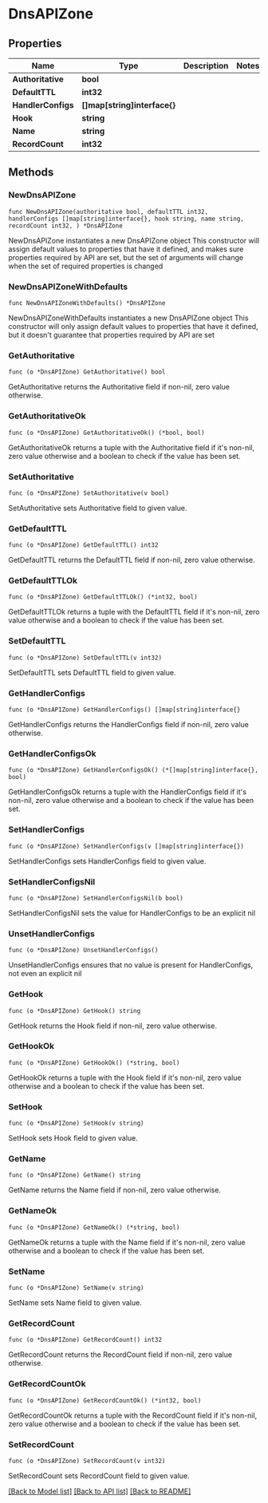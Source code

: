 # DnsAPIZone

## Properties

Name | Type | Description | Notes
------------ | ------------- | ------------- | -------------
**Authoritative** | **bool** |  | 
**DefaultTTL** | **int32** |  | 
**HandlerConfigs** | **[]map[string]interface{}** |  | 
**Hook** | **string** |  | 
**Name** | **string** |  | 
**RecordCount** | **int32** |  | 

## Methods

### NewDnsAPIZone

`func NewDnsAPIZone(authoritative bool, defaultTTL int32, handlerConfigs []map[string]interface{}, hook string, name string, recordCount int32, ) *DnsAPIZone`

NewDnsAPIZone instantiates a new DnsAPIZone object
This constructor will assign default values to properties that have it defined,
and makes sure properties required by API are set, but the set of arguments
will change when the set of required properties is changed

### NewDnsAPIZoneWithDefaults

`func NewDnsAPIZoneWithDefaults() *DnsAPIZone`

NewDnsAPIZoneWithDefaults instantiates a new DnsAPIZone object
This constructor will only assign default values to properties that have it defined,
but it doesn't guarantee that properties required by API are set

### GetAuthoritative

`func (o *DnsAPIZone) GetAuthoritative() bool`

GetAuthoritative returns the Authoritative field if non-nil, zero value otherwise.

### GetAuthoritativeOk

`func (o *DnsAPIZone) GetAuthoritativeOk() (*bool, bool)`

GetAuthoritativeOk returns a tuple with the Authoritative field if it's non-nil, zero value otherwise
and a boolean to check if the value has been set.

### SetAuthoritative

`func (o *DnsAPIZone) SetAuthoritative(v bool)`

SetAuthoritative sets Authoritative field to given value.


### GetDefaultTTL

`func (o *DnsAPIZone) GetDefaultTTL() int32`

GetDefaultTTL returns the DefaultTTL field if non-nil, zero value otherwise.

### GetDefaultTTLOk

`func (o *DnsAPIZone) GetDefaultTTLOk() (*int32, bool)`

GetDefaultTTLOk returns a tuple with the DefaultTTL field if it's non-nil, zero value otherwise
and a boolean to check if the value has been set.

### SetDefaultTTL

`func (o *DnsAPIZone) SetDefaultTTL(v int32)`

SetDefaultTTL sets DefaultTTL field to given value.


### GetHandlerConfigs

`func (o *DnsAPIZone) GetHandlerConfigs() []map[string]interface{}`

GetHandlerConfigs returns the HandlerConfigs field if non-nil, zero value otherwise.

### GetHandlerConfigsOk

`func (o *DnsAPIZone) GetHandlerConfigsOk() (*[]map[string]interface{}, bool)`

GetHandlerConfigsOk returns a tuple with the HandlerConfigs field if it's non-nil, zero value otherwise
and a boolean to check if the value has been set.

### SetHandlerConfigs

`func (o *DnsAPIZone) SetHandlerConfigs(v []map[string]interface{})`

SetHandlerConfigs sets HandlerConfigs field to given value.


### SetHandlerConfigsNil

`func (o *DnsAPIZone) SetHandlerConfigsNil(b bool)`

 SetHandlerConfigsNil sets the value for HandlerConfigs to be an explicit nil

### UnsetHandlerConfigs
`func (o *DnsAPIZone) UnsetHandlerConfigs()`

UnsetHandlerConfigs ensures that no value is present for HandlerConfigs, not even an explicit nil
### GetHook

`func (o *DnsAPIZone) GetHook() string`

GetHook returns the Hook field if non-nil, zero value otherwise.

### GetHookOk

`func (o *DnsAPIZone) GetHookOk() (*string, bool)`

GetHookOk returns a tuple with the Hook field if it's non-nil, zero value otherwise
and a boolean to check if the value has been set.

### SetHook

`func (o *DnsAPIZone) SetHook(v string)`

SetHook sets Hook field to given value.


### GetName

`func (o *DnsAPIZone) GetName() string`

GetName returns the Name field if non-nil, zero value otherwise.

### GetNameOk

`func (o *DnsAPIZone) GetNameOk() (*string, bool)`

GetNameOk returns a tuple with the Name field if it's non-nil, zero value otherwise
and a boolean to check if the value has been set.

### SetName

`func (o *DnsAPIZone) SetName(v string)`

SetName sets Name field to given value.


### GetRecordCount

`func (o *DnsAPIZone) GetRecordCount() int32`

GetRecordCount returns the RecordCount field if non-nil, zero value otherwise.

### GetRecordCountOk

`func (o *DnsAPIZone) GetRecordCountOk() (*int32, bool)`

GetRecordCountOk returns a tuple with the RecordCount field if it's non-nil, zero value otherwise
and a boolean to check if the value has been set.

### SetRecordCount

`func (o *DnsAPIZone) SetRecordCount(v int32)`

SetRecordCount sets RecordCount field to given value.



[[Back to Model list]](../README.md#documentation-for-models) [[Back to API list]](../README.md#documentation-for-api-endpoints) [[Back to README]](../README.md)


